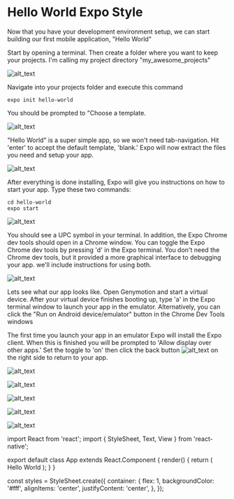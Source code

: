 # Hello World Expo Style

Now that you have your development environment setup, we can start building our first mobile application, "Hello World"

Start by opening a terminal. Then create a folder where you want to keep your projects. I'm calling my project directory "my_awesome_projects"

![alt_text](assets/Capture.PNG "PowerShell: CD to project folder")

Navigate into your projects folder and execute this command

```
expo init hello-world
```

You should be prompted to "Choose a template.

![alt_text](assets/Capture2.PNG "PowerShell: expo init command")


"Hello World" is a super simple app, so we won't need tab-navigation. Hit 'enter' to accept the default template, 'blank.'  Expo will now extract the files you need and setup your app.  

![alt_text](assets/Capture3.PNG "PowerShell: choose template")


After everything is done installing, Expo will give you instructions on how to start your app.  Type these two commands:

    cd hello-world
    expo start

![alt_text](assets/Capture4.PNG "PowerShell : start app")


You should see a UPC symbol in your terminal.  In addition, the Expo Chrome dev tools should open in a Chrome window. You can toggle the Expo Chrome dev tools by pressing 'd' in the Expo terminal.  You don't need the Chrome dev tools, but it provided a more graphical interface to debugging your app.  we'll include instructions for using both.

![alt_text](assets/Capture5.PNG "Chrome: Expo Dev Tools")


Lets see what our app looks like.  Open Genymotion and start a virtual device.  After your virtual device finishes booting up, type 'a' in the Expo terminal window to launch your app in the emulator.  Alternatively, you can click the "Run on Android device/emulator" button in the Chrome Dev Tools windows

The first time you launch your app in an emulator Expo will install the Expo client.  When this is finished you will be prompted to 'Allow display over other apps.'  Set the toggle to 'on' then click the back button ![alt_text](assetsback-button.png "Genymotion : back button")  on the right side to return to your app. 

 ![alt_text](assets/Capture8.PNG "Genymotion : Allow display over other apps toggle")

 

 ![alt_text](assets/Capture9.PNG "Genymotion: splash screen")


 ![alt_text](assets/Capture-10.PNG "Genymotion: Default App Screen")


![alt_text](assets/Capture-11.PNG "Visual Studio Code: App.js changes")


![alt_text](assets/Capture-12.PNG "Genymotion: Final Hello World app")


import React from 'react';
import { StyleSheet, Text, View } from 'react-native';

export default class App extends React.Component {
 render() {
   return (
     <View style={styles.container}>
       <Text>Hello World</Text>
     </View>
   );
 }
}

const styles = StyleSheet.create({
 container: {
   flex: 1,
   backgroundColor: '#fff',
   alignItems: 'center',
   justifyContent: 'center',
 },
});
